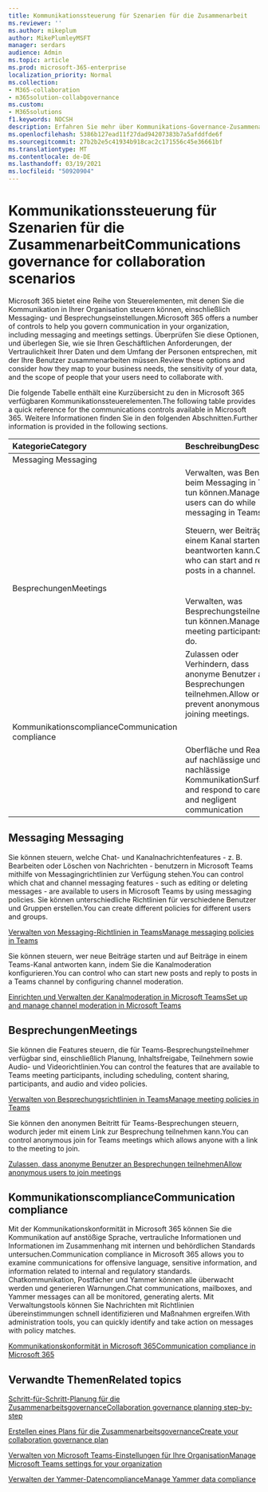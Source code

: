 ```yaml
---
title: Kommunikationssteuerung für Szenarien für die Zusammenarbeit
ms.reviewer: ''
ms.author: mikeplum
author: MikePlumleyMSFT
manager: serdars
audience: Admin
ms.topic: article
ms.prod: microsoft-365-enterprise
localization_priority: Normal
ms.collection:
- M365-collaboration
- m365solution-collabgovernance
ms.custom:
- M365solutions
f1.keywords: NOCSH
description: Erfahren Sie mehr über Kommunikations-Governance-Zusammenarbeitsszenarien.
ms.openlocfilehash: 5386b127ead11f27dad94207383b7a5afddfde6f
ms.sourcegitcommit: 27b2b2e5c41934b918cac2c171556c45e36661bf
ms.translationtype: MT
ms.contentlocale: de-DE
ms.lasthandoff: 03/19/2021
ms.locfileid: "50920904"
---
```

# <a name="communications-governance-for-collaboration-scenarios"></a><span data-ttu-id="df080-103">Kommunikationssteuerung für Szenarien für die Zusammenarbeit</span><span class="sxs-lookup"><span data-stu-id="df080-103">Communications governance for collaboration scenarios</span></span>

<span data-ttu-id="df080-104">Microsoft 365 bietet eine Reihe von Steuerelementen, mit denen Sie die Kommunikation in Ihrer Organisation steuern können, einschließlich Messaging- und Besprechungseinstellungen.</span><span class="sxs-lookup"><span data-stu-id="df080-104">Microsoft 365 offers a number of controls to help you govern communication in your organization, including messaging and meetings settings.</span></span> <span data-ttu-id="df080-105">Überprüfen Sie diese Optionen, und überlegen Sie, wie sie Ihren Geschäftlichen Anforderungen, der Vertraulichkeit Ihrer Daten und dem Umfang der Personen entsprechen, mit der Ihre Benutzer zusammenarbeiten müssen.</span><span class="sxs-lookup"><span data-stu-id="df080-105">Review these options and consider how they map to your business needs, the sensitivity of your data, and the scope of people that your users need to collaborate with.</span></span>

<span data-ttu-id="df080-106">Die folgende Tabelle enthält eine Kurzübersicht zu den in Microsoft 365 verfügbaren Kommunikationssteuerelementen.</span><span class="sxs-lookup"><span data-stu-id="df080-106">The following table provides a quick reference for the communications controls available in Microsoft 365.</span></span> <span data-ttu-id="df080-107">Weitere Informationen finden Sie in den folgenden Abschnitten.</span><span class="sxs-lookup"><span data-stu-id="df080-107">Further information is provided in the following sections.</span></span>

|<span data-ttu-id="df080-108">Kategorie</span><span class="sxs-lookup"><span data-stu-id="df080-108">Category</span></span>|<span data-ttu-id="df080-109">Beschreibung</span><span class="sxs-lookup"><span data-stu-id="df080-109">Description</span></span>|<span data-ttu-id="df080-110">Referenz</span><span class="sxs-lookup"><span data-stu-id="df080-110">Reference</span></span>|
|:-------|:----------|:--------|
|<span data-ttu-id="df080-111">Messaging </span><span class="sxs-lookup"><span data-stu-id="df080-111">Messaging</span></span>|||
||<span data-ttu-id="df080-112">Verwalten, was Benutzer beim Messaging in Teams tun können.</span><span class="sxs-lookup"><span data-stu-id="df080-112">Manage what users can do while messaging in Teams.</span></span>|[<span data-ttu-id="df080-113">Verwalten von Messaging-Richtlinien in Teams</span><span class="sxs-lookup"><span data-stu-id="df080-113">Manage messaging policies in Teams</span></span>](/microsoftteams/messaging-policies-in-teams)|
||<span data-ttu-id="df080-114">Steuern, wer Beiträge in einem Kanal starten und beantworten kann.</span><span class="sxs-lookup"><span data-stu-id="df080-114">Control who can start and reply to posts in a channel.</span></span>|[<span data-ttu-id="df080-115">Einrichten und Verwalten der Kanalmoderation in Microsoft Teams</span><span class="sxs-lookup"><span data-stu-id="df080-115">Set up and manage channel moderation in Microsoft Teams</span></span>](/microsoftteams/manage-channel-moderation-in-teams)|
|<span data-ttu-id="df080-116">Besprechungen</span><span class="sxs-lookup"><span data-stu-id="df080-116">Meetings</span></span>|||
||<span data-ttu-id="df080-117">Verwalten, was Besprechungsteilnehmer tun können.</span><span class="sxs-lookup"><span data-stu-id="df080-117">Manage what meeting participants can do.</span></span>|[<span data-ttu-id="df080-118">Verwalten von Besprechungsrichtlinien in Teams</span><span class="sxs-lookup"><span data-stu-id="df080-118">Manage meeting policies in Teams</span></span>](/microsoftteams/meeting-policies-in-teams)|
||<span data-ttu-id="df080-119">Zulassen oder Verhindern, dass anonyme Benutzer an Besprechungen teilnehmen.</span><span class="sxs-lookup"><span data-stu-id="df080-119">Allow or prevent anonymous users joining meetings.</span></span>|[<span data-ttu-id="df080-120">Zulassen, dass anonyme Benutzer an Besprechungen teilnehmen</span><span class="sxs-lookup"><span data-stu-id="df080-120">Allow anonymous users to join meetings</span></span>](/microsoftteams/meeting-settings-in-teams#allow-anonymous-users-to-join-meetings)|
|<span data-ttu-id="df080-121">Kommunikationscompliance</span><span class="sxs-lookup"><span data-stu-id="df080-121">Communication compliance</span></span>|||
||<span data-ttu-id="df080-122">Oberfläche und Reaktion auf nachlässige und nachlässige Kommunikation</span><span class="sxs-lookup"><span data-stu-id="df080-122">Surface and respond to careless and negligent communication</span></span>|[<span data-ttu-id="df080-123">Kommunikationskonformität in Microsoft 365</span><span class="sxs-lookup"><span data-stu-id="df080-123">Communication compliance in Microsoft 365</span></span>](../compliance/communication-compliance.md)|

## <a name="messaging"></a><span data-ttu-id="df080-124">Messaging </span><span class="sxs-lookup"><span data-stu-id="df080-124">Messaging</span></span>

<span data-ttu-id="df080-125">Sie können steuern, welche Chat- und Kanalnachrichtenfeatures - z. B. Bearbeiten oder Löschen von Nachrichten - benutzern in Microsoft Teams mithilfe von Messagingrichtlinien zur Verfügung stehen.</span><span class="sxs-lookup"><span data-stu-id="df080-125">You can control which chat and channel messaging features - such as editing or deleting messages - are available to users in Microsoft Teams by using messaging policies.</span></span> <span data-ttu-id="df080-126">Sie können unterschiedliche Richtlinien für verschiedene Benutzer und Gruppen erstellen.</span><span class="sxs-lookup"><span data-stu-id="df080-126">You can create different policies for different users and groups.</span></span>

[<span data-ttu-id="df080-127">Verwalten von Messaging-Richtlinien in Teams</span><span class="sxs-lookup"><span data-stu-id="df080-127">Manage messaging policies in Teams</span></span>](/microsoftteams/messaging-policies-in-teams)

<span data-ttu-id="df080-128">Sie können steuern, wer neue Beiträge starten und auf Beiträge in einem Teams-Kanal antworten kann, indem Sie die Kanalmoderation konfigurieren.</span><span class="sxs-lookup"><span data-stu-id="df080-128">You can control who can start new posts and reply to posts in a Teams channel by configuring channel moderation.</span></span>

[<span data-ttu-id="df080-129">Einrichten und Verwalten der Kanalmoderation in Microsoft Teams</span><span class="sxs-lookup"><span data-stu-id="df080-129">Set up and manage channel moderation in Microsoft Teams</span></span>](/microsoftteams/manage-channel-moderation-in-teams)

## <a name="meetings"></a><span data-ttu-id="df080-130">Besprechungen</span><span class="sxs-lookup"><span data-stu-id="df080-130">Meetings</span></span>

<span data-ttu-id="df080-131">Sie können die Features steuern, die für Teams-Besprechungsteilnehmer verfügbar sind, einschließlich Planung, Inhaltsfreigabe, Teilnehmern sowie Audio- und Videorichtlinien.</span><span class="sxs-lookup"><span data-stu-id="df080-131">You can control the features that are available to Teams meeting participants, including scheduling, content sharing, participants, and audio and video policies.</span></span>

[<span data-ttu-id="df080-132">Verwalten von Besprechungsrichtlinien in Teams</span><span class="sxs-lookup"><span data-stu-id="df080-132">Manage meeting policies in Teams</span></span>](/microsoftteams/meeting-policies-in-teams)

<span data-ttu-id="df080-133">Sie können den anonymen Beitritt für Teams-Besprechungen steuern, wodurch jeder mit einem Link zur Besprechung teilnehmen kann.</span><span class="sxs-lookup"><span data-stu-id="df080-133">You can control anonymous join for Teams meetings which allows anyone with a link to the meeting to join.</span></span>

[<span data-ttu-id="df080-134">Zulassen, dass anonyme Benutzer an Besprechungen teilnehmen</span><span class="sxs-lookup"><span data-stu-id="df080-134">Allow anonymous users to join meetings</span></span>](/microsoftteams/meeting-settings-in-teams#allow-anonymous-users-to-join-meetings)


## <a name="communication-compliance"></a><span data-ttu-id="df080-135">Kommunikationscompliance</span><span class="sxs-lookup"><span data-stu-id="df080-135">Communication compliance</span></span>

<span data-ttu-id="df080-136">Mit der Kommunikationskonformität in Microsoft 365 können Sie die Kommunikation auf anstößige Sprache, vertrauliche Informationen und Informationen im Zusammenhang mit internen und behördlichen Standards untersuchen.</span><span class="sxs-lookup"><span data-stu-id="df080-136">Communication compliance in Microsoft 365 allows you to examine communications for offensive language, sensitive information, and information related to internal and regulatory standards.</span></span> <span data-ttu-id="df080-137">Chatkommunikation, Postfächer und Yammer können alle überwacht werden und generieren Warnungen.</span><span class="sxs-lookup"><span data-stu-id="df080-137">Chat communications, mailboxes, and Yammer messages can all be monitored, generating alerts.</span></span> <span data-ttu-id="df080-138">Mit Verwaltungstools können Sie Nachrichten mit Richtlinien übereinstimmungen schnell identifizieren und Maßnahmen ergreifen.</span><span class="sxs-lookup"><span data-stu-id="df080-138">With administration tools, you can quickly identify and take action on messages with policy matches.</span></span>

[<span data-ttu-id="df080-139">Kommunikationskonformität in Microsoft 365</span><span class="sxs-lookup"><span data-stu-id="df080-139">Communication compliance in Microsoft 365</span></span>](../compliance/communication-compliance.md)

## <a name="related-topics"></a><span data-ttu-id="df080-140">Verwandte Themen</span><span class="sxs-lookup"><span data-stu-id="df080-140">Related topics</span></span>

[<span data-ttu-id="df080-141">Schritt-für-Schritt-Planung für die Zusammenarbeitsgovernance</span><span class="sxs-lookup"><span data-stu-id="df080-141">Collaboration governance planning step-by-step</span></span>](collaboration-governance-overview.md#collaboration-governance-planning-step-by-step)

[<span data-ttu-id="df080-142">Erstellen eines Plans für die Zusammenarbeitsgovernance</span><span class="sxs-lookup"><span data-stu-id="df080-142">Create your collaboration governance plan</span></span>](collaboration-governance-first.md)

[<span data-ttu-id="df080-143">Verwalten von Microsoft Teams-Einstellungen für Ihre Organisation</span><span class="sxs-lookup"><span data-stu-id="df080-143">Manage Microsoft Teams settings for your organization</span></span>](/microsoftteams/enable-features-office-365)

[<span data-ttu-id="df080-144">Verwalten der Yammer-Datencompliance</span><span class="sxs-lookup"><span data-stu-id="df080-144">Manage Yammer data compliance</span></span>](/yammer/manage-security-and-compliance/manage-data-compliance)